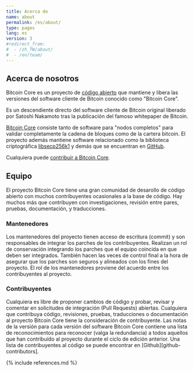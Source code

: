 ```yaml
---
title: Acerca de
name: about
permalink: /es/about/
type: pages
lang: es
version: 3
#redirect_from:
#  - /zh_TW/about/
#  - /en/team/
---
```


## Acerca de nosotros

Bitcoin Core es un proyecto de [código abierto](https://opensource.org/) que mantiene y libera las versiones del software cliente de Bitcoin conocido como "Bitcoin Core".

Es un descendiente directo del software cliente de Bitcoin original liberado por Satoshi Nakamoto tras la publicación del famoso whitepaper de Bitcoin.

[Bitcoin Core](https://github.com/bitcoin/bitcoin) consiste tanto de software para "nodos completos" para validar completamente la cadena de bloques como de la cartera bitcoin. El proyecto además mantiene software relacionado como la biblioteca criptográfica [libsecp256k1](https://github.com/bitcoin-core/secp256k1) y demás que se encuentran en [GitHub](https://github.com/bitcoin-core).

Cualquiera puede [contribuír a Bitcoin Core](/en/contribute/).  <!-- XXX /es/contribute once available XXX -->

## Equipo

El proyecto Bitcoin Core tiene una gran comunidad de desarollo de código abierto con muchos contribuyentes ocasionales a la base de código.
Hay muchos más que contribuyen con investigaciones, revisión entre pares, pruebas, documentación, y traducciones.

### Mantenedores

Los mantenedores del proyecto tienen acceso de escritura (commit) y son responsables de integrar los parches de los contribuyentes. Realizan un rol de conservación integrando los parches que el equipo coincida en que deben ser integrados. También hacen las veces de control final a la hora de asegurar que los parches son seguros y alineados con los fines del proyecto. El rol de los mantenedores proviene del acuerdo entre los contribuyentes al proyecto.

### Contribuyentes

Cualquiera es libre de proponer cambios de código y probar, revisar y comentar en solicitudes de integración (Pull Requests) abiertas.
Cualquiera que contribuya código, revisiones, pruebas, traducciones o documentación al proyecto Bitcoin Core tiene la consideración de contribuyente.
Las notas de la versión para cada versión del software Bitcoin Core contiene una lista de reconocimientos para reconocer (valga la redundancia) a todos aquellos que han contribuído al proyecto durante el ciclo de edición anterior.
Una lista de contribuyentes al código se puede encontrar en [Github][github-contributors].

{% include references.md %}
